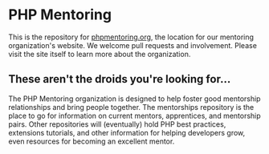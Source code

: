 PHP Mentoring
===============
This is the repository for [phpmentoring.org](http://phpmentoring.org), the location for our mentoring organization's website.
We welcome pull requests and involvement.  Please visit the site itself to learn more about the organization.

These aren't the droids you're looking for...
------------------------------------------------
The PHP Mentoring organization is designed to help foster good mentorship relationships and bring people together.  The mentorships repository is the place to go for information on current mentors, apprentices, and mentorship pairs.  Other repositories will (eventually) hold PHP best practices, extensions tutorials, and other information for helping developers grow, even resources for becoming an excellent mentor.
